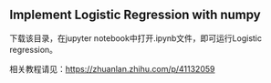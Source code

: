 ## Implement Logistic Regression with numpy

下载该目录，在jupyter notebook中打开.ipynb文件，即可运行Logistic regression。

相关教程请见：https://zhuanlan.zhihu.com/p/41132059
